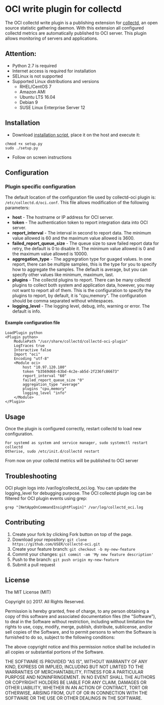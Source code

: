 # OCI write plugin for collectd

The OCI collectd write plugin is a publishing extension for [collectd](https://collectd.org/), an open source statistic gathering daemon. With this extension all configured collectd metrics are automatically published to OCI server. This plugin allows monitoring of servers and applications.

## Attention:
 * Python 2.7 is required
 * Internet access is required for installation
 * SELinux is not supported
 * Supported Linux distributions and versions
   - RHEL/CentOS 7
   - Amazon AMI
   - Ubuntu LTS 16.04
   - Debian 9
   - SUSE Linux Enterprise Server 12

## Installation
 * Download [installation script](https://raw.githubusercontent.com/peter-z-xu/collectd-oci/master/src/setup.py), place it on the host and execute it:
```
chmod +x setup.py
sudo ./setup.py
```

 * Follow on screen instructions

## Configuration

### Plugin specific configuration
The default location of the configuration file used by collectd-oci plugin is: `/etc/collectd.d/oci.conf`. This file allows modification of the following parameters:
 * __host__ - The hostname or IP address for OCI server.
 * __token__ - The authentication token to report integration data into OCI server.
 * __report_interval__ - The interval in second to report data. The minimum value allowed is 60 and the maximum value allowed is 3600.
 * __failed_report_queue_size__ - The queue size to save failed report data for retry, the default is 0 to disable it.
  The minimum value allowed is 0 and the maximum value allowed is 10000.
 * __aggregation_type__ - The aggregration type for guaged values. In one report, there can be multiple samples, this is the type for you to specify how to aggregate the samples.
  The default is average, but you can specify other values like minimum, maximum, last.
 * __plugins__ - The collectd plugins to report. There can be many collectd plugins to collect both system and application data, however, you may not want to report all of them.
  This is the configuration to specify the plugins to report, by default, it is "cpu,memory". The configuration should be comma separated without whitespaces.
 * __logging_level__ - The logging level, debug, info, warning or error. The default is info.

#### Example configuration file
```
LoadPlugin python
<Plugin python>
    ModulePath "/usr/share/collectd/collectd-oci-plugin"
    LogTraces true
    Interactive false
    Import "oci"
    Encoding "utf-8"
    <Module oci>
        host "10.97.120.180"
        token "b3569d68-63bd-4c2e-ab5d-2f236fc86673"
        report_interval "60"
        failed_report_queue_size "0"
        aggregation_type "average"
        plugins "cpu,memory"
        logging_level "info"
    </Module>
</Plugin>
```

## Usage
Once the plugin is configured correctly, restart collectd to load new configuration.
```
For systemd as system and service manager, sudo systemctl restart collectd
Otherise, sudo /etc/init.d/collectd restart
```

From now on your collectd metrics will be published to OCI server

## Troubleshooting
OCI plugin logs into /var/log/collectd_oci.log. You can update the logging_level for debugging purpose.
The OCI collectd plugin log can be filtered for OCI plugin events using grep:
```
grep "[NetAppOnCommandInsightPlugin]" /var/log/collectd_oci.log
```

## Contributing

1. Create your fork by clicking Fork button on top of the page.
2. Download your repository: `git clone https://github.com/USER/collectd-oci.git`
2. Create your feature branch: `git checkout -b my-new-feature`
3. Commit your changes: `git commit -am 'My new feature description'`
4. Push to the branch: `git push origin my-new-feature`
5. Submit a pull request

## License
The MIT License (MIT)

Copyright (c) 2017. All Rights Reserved.

Permission is hereby granted, free of charge, to any person obtaining a copy
of this software and associated documentation files (the "Software"), to deal
in the Software without restriction, including without limitation the rights
to use, copy, modify, merge, publish, distribute, sublicense, and/or sell
copies of the Software, and to permit persons to whom the Software is
furnished to do so, subject to the following conditions:

The above copyright notice and this permission notice shall be included in all
copies or substantial portions of the Software.

THE SOFTWARE IS PROVIDED "AS IS", WITHOUT WARRANTY OF ANY KIND, EXPRESS OR
IMPLIED, INCLUDING BUT NOT LIMITED TO THE WARRANTIES OF MERCHANTABILITY,
FITNESS FOR A PARTICULAR PURPOSE AND NONINFRINGEMENT. IN NO EVENT SHALL THE
AUTHORS OR COPYRIGHT HOLDERS BE LIABLE FOR ANY CLAIM, DAMAGES OR OTHER
LIABILITY, WHETHER IN AN ACTION OF CONTRACT, TORT OR OTHERWISE, ARISING FROM,
OUT OF OR IN CONNECTION WITH THE SOFTWARE OR THE USE OR OTHER DEALINGS IN THE
SOFTWARE.
